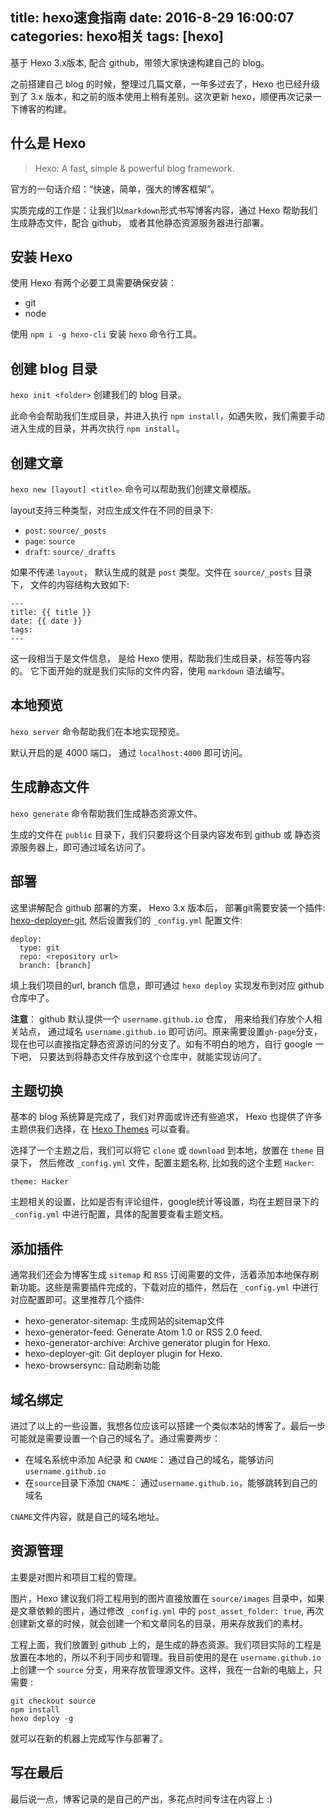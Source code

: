 title: hexo速食指南
date: 2016-8-29 16:00:07
categories: hexo相关
tags: [hexo]
---

基于 Hexo 3.x版本, 配合 github，带领大家快速构建自己的 blog。<!--more-->

之前搭建自己 blog 的时候，整理过几篇文章，一年多过去了，Hexo 也已经升级到了 3.x 版本，和之前的版本使用上稍有差别。这次更新 hexo，顺便再次记录一下博客的构建。

## 什么是 Hexo
> Hexo: A fast, simple & powerful blog framework.

官方的一句话介绍：“快速，简单，强大的博客框架”。

实质完成的工作是：让我们以`markdown`形式书写博客内容，通过 Hexo 帮助我们生成静态文件，配合 github， 或者其他静态资源服务器进行部署。

## 安装 Hexo
使用 Hexo 有两个必要工具需要确保安装：

- git
- node

使用 `npm i -g hexo-cli` 安装 `hexo` 命令行工具。

## 创建 blog 目录
`hexo init <folder>` 创建我们的 blog 目录。

此命令会帮助我们生成目录，并进入执行 `npm install`，如遇失败，我们需要手动进入生成的目录，并再次执行 `npm install`。

## 创建文章
`hexo new [layout] <title>` 命令可以帮助我们创建文章模版。

layout支持三种类型，对应生成文件在不同的目录下:

- `post`: `source/_posts`
- `page`: `source`
- `draft`: `source/_drafts`

如果不传递 `layout`， 默认生成的就是 `post` 类型。文件在 `source/_posts` 目录下， 文件的内容结构大致如下:

```
---
title: {{ title }}
date: {{ date }}
tags:
---
```

这一段相当于是文件信息， 是给 Hexo 使用，帮助我们生成目录，标签等内容的。 它下面开始的就是我们实际的文件内容，使用 `markdown` 语法编写。

## 本地预览
`hexo server` 命令帮助我们在本地实现预览。

默认开启的是 4000 端口， 通过 `localhost:4000` 即可访问。

## 生成静态文件
`hexo generate` 命令帮助我们生成静态资源文件。

生成的文件在 `public` 目录下，我们只要将这个目录内容发布到 github 或 静态资源服务器上，即可通过域名访问了。

## 部署
这里讲解配合 github 部署的方案， Hexo 3.x 版本后， 部署git需要安装一个插件: [hexo-deployer-git](https://github.com/hexojs/hexo-deployer-git), 然后设置我们的 `_config.yml` 配置文件:

```
deploy:
  type: git
  repo: <repository url>
  branch: [branch]
```

填上我们项目的url, branch 信息，即可通过 `hexo deploy` 实现发布到对应 github 仓库中了。

**注意**： github 默认提供一个 `username.github.io` 仓库， 用来给我们存放个人相关站点， 通过域名 `username.github.io` 即可访问。原来需要设置`gh-page`分支，现在也可以直接指定静态资源访问的分支了。如有不明白的地方，自行 google 一下吧， 只要达到将静态文件存放到这个仓库中，就能实现访问了。

## 主题切换
基本的 blog 系统算是完成了，我们对界面或许还有些追求， Hexo 也提供了许多主题供我们选择，在 [Hexo Themes](https://hexo.io/themes/) 可以查看。

选择了一个主题之后，我们可以将它 `clone` 或 `download` 到本地，放置在 `theme` 目录下， 然后修改 `_config.yml` 文件，配置主题名称, 比如我的这个主题 `Hacker`:

```
theme: Hacker
```

主题相关的设置，比如是否有评论组件，google统计等设置，均在主题目录下的 `_config.yml` 中进行配置，具体的配置要查看主题文档。


## 添加插件
通常我们还会为博客生成 `sitemap` 和 `RSS` 订阅需要的文件，活着添加本地保存刷新功能。这些是需要插件完成的，下载对应的插件，然后在 `_config.yml` 中进行对应配置即可。这里推荐几个插件:

- hexo-generator-sitemap: 生成网站的sitemap文件
- hexo-generator-feed: Generate Atom 1.0 or RSS 2.0 feed.
- hexo-generator-archive: Archive generator plugin for Hexo.
- hexo-deployer-git: Git deployer plugin for Hexo.
- hexo-browsersync: 自动刷新功能

## 域名绑定
进过了以上的一些设置，我想各位应该可以搭建一个类似本站的博客了。最后一步可能就是需要设置一个自己的域名了。通过需要两步：

- 在域名系统中添加 A纪录 和 `CNAME`： 通过自己的域名，能够访问 `username.github.io`
- 在`source`目录下添加 `CNAME`： 通过`username.github.io`，能够跳转到自己的域名

`CNAME`文件内容，就是自己的域名地址。

## 资源管理
主要是对图片和项目工程的管理。

图片，Hexo 建议我们将工程用到的图片直接放置在 `source/images` 目录中，如果是文章依赖的图片，通过修改 `_config.yml` 中的 `post_asset_folder: true`, 再次创建新文章的时候，就会创建一个和文章同名的目录，用来存放我们的素材。

工程上面，我们放置到 github 上的，是生成的静态资源。我们项目实际的工程是放置在本地的，所以不利于同步和管理。我目前使用的是在 `username.github.io` 上创建一个 `source` 分支，用来存放管理源文件。这样，我在一台新的电脑上，只需要 :

```
git checkout source
npm install
hexo deploy -g
```

就可以在新的机器上完成写作与部署了。


## 写在最后
最后说一点，博客记录的是自己的产出，多花点时间专注在内容上 :)






